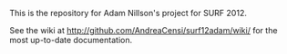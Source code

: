 This is the repository for Adam Nillson's project for SURF 2012.

See the wiki at http://github.com/AndreaCensi/surf12adam/wiki/
for the most up-to-date documentation.
